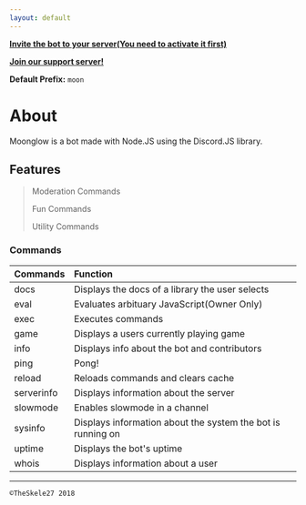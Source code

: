 ```yaml
---
layout: default
---
```

<a href="https://discordapp.com/oauth2/authorize?client_id=460639060851949569&permissions=8&scope=bot">**Invite the bot to your server(You need to activate it first)**</a>

<a href="https://discord.gg/ak9prer">**Join our support server!**</a>

**Default Prefix:** ```moon```

# About
Moonglow is a bot made with Node.JS using the Discord.JS library.

## Features

> Moderation Commands
>
> Fun Commands
>
> Utility Commands

### Commands

| Commands     | Function          |
|:-------------|:------------------|
| docs         | Displays the docs of a library the user selects |
| eval         | Evaluates arbituary JavaScript(Owner Only)  |
| exec         | Executes commands     | 
| game         | Displays a users currently playing game|  
| info         | Displays info about the bot and contributors|
| ping         | Pong! |
| reload       | Reloads commands and clears cache |
| serverinfo   | Displays information about the server|
| slowmode     | Enables slowmode in a channel |
| sysinfo      | Displays information about the system the bot is running on|
| uptime       | Displays the bot's uptime |
| whois        | Displays information about a user |


* * *
`
©TheSkele27 2018
`
